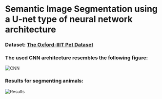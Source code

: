 # Semantic Image Segmentation using a U-net type of neural network architecture

### Dataset: [The Oxford-IIIT Pet Dataset](https://www.robots.ox.ac.uk/~vgg/data/pets/)
### The used CNN architecture resembles the following figure:
![CNN](image.png)
### Results for segmenting animals:
![Results](image.png)